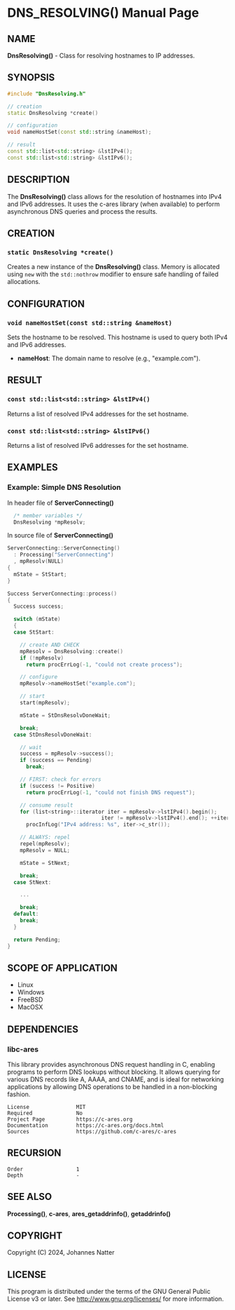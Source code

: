 
# DNS_RESOLVING() Manual Page

## NAME

**DnsResolving()** - Class for resolving hostnames to IP addresses.

## SYNOPSIS

```cpp
#include "DnsResolving.h"

// creation
static DnsResolving *create()

// configuration
void nameHostSet(const std::string &nameHost);

// result
const std::list<std::string> &lstIPv4();
const std::list<std::string> &lstIPv6();
```

## DESCRIPTION

The **DnsResolving()** class allows for the resolution of hostnames into IPv4 and IPv6 addresses. It uses the c-ares library (when available) to perform asynchronous DNS queries and process the results.

## CREATION

### `static DnsResolving *create()`

Creates a new instance of the **DnsResolving()** class. Memory is allocated using `new` with the `std::nothrow` modifier to ensure safe handling of failed allocations.

## CONFIGURATION

### `void nameHostSet(const std::string &nameHost)`

Sets the hostname to be resolved. This hostname is used to query both IPv4 and IPv6 addresses.

- **nameHost**: The domain name to resolve (e.g., "example.com").

## RESULT

### `const std::list<std::string> &lstIPv4()`

Returns a list of resolved IPv4 addresses for the set hostname.

### `const std::list<std::string> &lstIPv6()`

Returns a list of resolved IPv6 addresses for the set hostname.

## EXAMPLES

### Example: Simple DNS Resolution

In header file of **ServerConnecting()**
```cpp
  /* member variables */
  DnsResolving *mpResolv;
```

In source file of **ServerConnecting()**
```cpp
ServerConnecting::ServerConnecting()
  : Processing("ServerConnecting")
  , mpResolv(NULL)
{
  mState = StStart;
}

Success ServerConnecting::process()
{
  Success success;

  switch (mState)
  {
  case StStart:

    // create AND CHECK
    mpResolv = DnsResolving::create()
    if (!mpResolv)
      return procErrLog(-1, "could not create process");

    // configure
    mpResolv->nameHostSet("example.com");

    // start
    start(mpResolv);

    mState = StDnsResolvDoneWait;

    break;
  case StDnsResolvDoneWait:

    // wait
    success = mpResolv->success();
    if (success == Pending)
      break;

    // FIRST: check for errors
    if (success != Positive)
      return procErrLog(-1, "could not finish DNS request");

    // consume result
    for (list<string>::iterator iter = mpResolv->lstIPv4().begin();
                              iter != mpResolv->lstIPv4().end(); ++iter)
      procInfLog("IPv4 address: %s", iter->c_str());

    // ALWAYS: repel
    repel(mpResolv);
    mpResolv = NULL;

    mState = StNext;

    break;
  case StNext:

    ...

    break;
  default:
    break;
  }

  return Pending;
}
```

## SCOPE OF APPLICATION

- Linux
- Windows
- FreeBSD
- MacOSX

## DEPENDENCIES

### libc-ares

This library provides asynchronous DNS request handling in C, enabling programs to perform DNS lookups without blocking. It allows querying for various DNS records like A, AAAA, and CNAME, and is ideal for networking applications by allowing DNS operations to be handled in a non-blocking fashion.

```
License               MIT
Required              No
Project Page          https://c-ares.org
Documentation         https://c-ares.org/docs.html
Sources               https://github.com/c-ares/c-ares
```

## RECURSION

```
Order                 1
Depth                 -
```

## SEE ALSO

**Processing()**, **c-ares**, **ares_getaddrinfo()**, **getaddrinfo()**

## COPYRIGHT

Copyright (C) 2024, Johannes Natter

## LICENSE

This program is distributed under the terms of the GNU General Public License v3 or later. See <http://www.gnu.org/licenses/> for more information.

